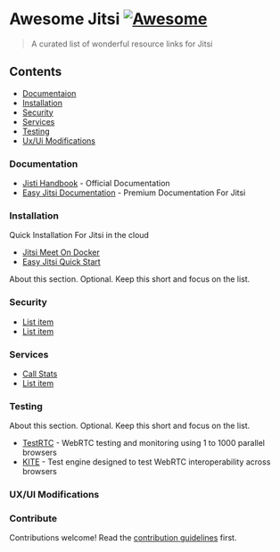 # Awesome Jitsi [![Awesome](https://awesome.re/badge.svg)](https://awesome.re)

> A curated list of wonderful resource links for Jitsi

## Contents

- [Documentaion](#documentation)
- [Installation](#installation)
- [Security](#security)
- [Services](#another-section)
- [Testing](#section)
- [Ux/Ui Modifications](#ux%2Fui-modifications)
<!--- [Scaling](#another-section)-->

### Documentation

- [Jisti Handbook](https://github.com/jitsi/handbook) - Official Documentation
- [Easy Jitsi Documentation](https://easyjitsi.com) - Premium Documentation For Jitsi

### Installation

Quick Installation For Jitsi in the cloud

- [Jitsi Meet On Docker](https://github.com/jitsi/docker-jitsi-meet)
- [Easy Jitsi Quick Start]("https://quickstart.easyjitsi.com)

About this section. Optional. Keep this short and focus on the list.

### Security

- [List item](http://example.com)
- [List item](http://example.com)

### Services

- [Call Stats](http://example.com)
- [List item](http://example.com)

### Testing

About this section. Optional. Keep this short and focus on the list.

- [TestRTC](https://testrtc.com/tag/jitsi/) - WebRTC testing and monitoring using 1 to 1000 parallel browsers
- [KITE](https://github.com/webrtc/KITE) - Test engine designed to test WebRTC interoperability across browsers

### UX/UI Modifications

### Contribute

Contributions welcome! Read the [contribution guidelines](contributing.md) first.

<!--- [List item](https://blog.sleeplessbeastie.eu/2018/05/02/how-to-use-variable-to-choose-haproxy-backend/)-->
<!--- [List item](https://meetrix.io/blog/xmpp/jitsi_haproxy_configure.html)-->
<!--- [List item](https://phpstan.org/blog/how-i-got-from-0-to-1000-stars-on-github-in-three-months-with-my-open-source-side-project)-->
<!--- [List item](https://blog.gruntwork.io/how-to-create-reusable-infrastructure-with-terraform-modules-25526d65f73d)-->
<!--- [List item](https://community.jitsi.org/t/jwt-authentication-invalid-json/15530/15)-->
<!--- [List item](https://community.jitsi.org/t/solved-secure-room-token-authentication-failed/17157/19)-->
<!--- [List item](https://mattermost.com/blog/monitoring-a-multi-cluster-environment-using-prometheus-federation-and-grafana/)-->
<!--- [List item](https://webrtcglossary.com/sfu/)-->
<!--- [List item](https://community.jitsi.org/t/need-to-test-that-whether-its-working-or-not-after-enabling-octo-octo-configuration/53063/6)-->
<!--- [List item](https://github.com/jitsi/jitsi-meet/wiki/Etherpad-addition-example)-->

<!--## Jitsi Essentials-->

<!--Useful links to the Most Essential Things for Jitsi-->

<!--- [List item](https://community.jitsi.org/t/option-to-mute-unmute-participants-by-moderator/15062/2)-->
<!--- [List item](https://community.jitsi.org/t/how-to-to-setup-integrated-jitsi-and-jibri-for-dummies-my-comprehensive-tutorial-for-the-beginner/35718)-->
<!--- [List item](https://drive.google.com/drive/mobile/folders/0B0tHtV4NGOZUWi1pcEFtUnNxcTA)-->
<!--- [List item](https://itnext.io/things-i-wish-i-knew-about-terraform-before-jumping-into-it-43ee92a9dd65)-->
<!--- [List item](https://community.jitsi.org/t/jwt-not-working-on-debian-9/29495/2)-->
<!--- [List item](https://github.com/christiancuri/Docs/blob/master/Jitsi%20Meet%20Installation.md)-->
<!--- [List item](https://community.jitsi.org/t/hipaa-compliance/14145/9)-->
<!--- [List item](https://groups.google.com/forum/#!topic/kurento/ati1ry2TJ6c)-->
<!--- [List item](https://github.com/jitsi/jitsi-videobridge/blob/master/doc/rest.md)-->
<!--- [List item](https://community.jitsi.org/t/jitsi-for-swiss-higher-education-success-story/24486/23)-->
<!--- [List item](https://github.com/gunschu/jitsi_meet)-->
<!--- [List item](https://community.jitsi.org/c/install-config/9)-->

<!--## Jitsi Documentations-->

<!--Links to Documentation of Jitsi-->

<!--- [List item](https://easyjitsi.com)-->
<!--- [List item](https://github.com/christiancuri/Docs/blob/master/Jitsi%20Meet%20Installation.md)-->

<!--## Jitsi Cloud Services-->

<!--Links to Cloud Services that work with Jitsi-->

<!--- [List item](https://crosstalksolutions.com/how-to-enable-jitsi-server-authentication/)-->
<!--- [List item](https://wiki.archlinux.org/index.php/Prosody)-->
<!--- [List item](https://download.jitsi.org/unstable/jitsi-upload-integrations_0.13.13-1_all.deb)-->
<!--- [List item](https://github.com/jitsi/jibri/pull/39)-->
<!--- [List item](https://github.com/nvonahsen/jitsi-token-moderation-plugin)-->
<!--- [List item](https://docs.aws.amazon.com/AWSEC2/latest/UserGuide/user-data.html)-->
<!--- [List item](https://community.jitsi.org/t/no-audio-and-video-after-patching-prosody-for-token-authentication/24064)-->
<!--- [List item](https://meetrix.io/blog/webrtc/jitsi/setting-up-a-turn-server-for-jitsi-meet.html)-->
<!--- [List item](https://medium.com/@szewong/rocket-chat-part-3-installing-jitsi-with-jwt-for-secure-video-conferencing-b6f909e7f92c)-->
<!--- [List item](https://github.com/gordonmurray/terraform_prometheus_digitalocean)-->
<!--- [List item](https://coderbook.com/@marcus/prevent-terraform-from-recreating-or-deleting-resource/)-->
<!--- [List item](https://github.com/jitsi/jibri/issues/193)-->
<!--- [List item](https://t.me/c/1449554352/59)-->
<!--- [List item](https://community.jitsi.org/t/broadcast-jitsi-meet-conference-to-a-website-using-a-media-server/14522/6)-->
<!--- [List item](https://git.fairkom.net/hosting/fairmeeting/-/wikis/videobridge-installation)-->
<!--- [List item](https://developedbyed.com/)-->

<!--## Jitsi UI Tweaks-->

<!--Guides to Tweaking Jitsi's UI-->

<!--- [List item](https://jitsi.org/blog/introducing-presenter-mode/)-->
<!--- [List item](https://github.com/transitive-bullshit/ffmpeg-concat)-->
<!--- [List item](https://community.jitsi.org/t/searching-for-presenter-mode/49001/2)-->
<!--- [List item](https://jitsi.org/blog/remote-desktop-control-and-always-on-top-view-with-the-new-jitsi-meet-desktop-app/)-->

<!--## Scaling Jitsi-->

<!--Guides to Scaling up the Jitsi Platform for Production-->

<!--- [List item](https://community.jitsi.org/t/load-balancing-limit-per-video-bridge-and-how-to-observe/22277/5)-->
<!--- [List item](https://community.jitsi.org/t/maximum-number-of-participants-on-a-meeting-on-meet-jit-si-server/22273/44)-->
<!--- [List item](https://community.jitsi.org/t/customizing-jitsi-viewer-only-bandwidth-usecase/32457/7)-->
<!--- [List item](https://webrtchacks.com/sfu-cascading/)-->
<!--- [List item](https://www.google.com/amp/s/www.howtoforge.com/setting-up-a-high-availability-load-balancer-with-haproxy-keepalived-on-debian-lenny/amp/)-->
<!--- [List item](https://docs.8x8.com/8x8WebHelp/video-meetings/Default.htm)-->
<!--- [List item](https://support.8x8.com/manuals-user-guides/products/8x8_Product_Web_Help_Directory)-->
<!--- [List item](https://www.google.com/amp/s/blog.scaleway.com/2020/building-jitsi-solution-powered-by-scaleway/amp/)-->
<!--- [List item](https://community.jitsi.org/t/load-balancing-limit-per-video-bridge-and-how-to-observe/22277/5)-->
<!--- [List item](https://community.jitsi.org/t/reducing-resource-usage-to-improve-performance-both-client-side-and-server-side/39891/4)-->
<!--- [List item](https://patents.google.com/patent/US8645465)-->
<!--- [List item](https://www.perimeterx.com/tech-blog/2018/scaling-out-with-prometheus/)-->
<!--- [List item](https://github.com/infinityworks/prometheus-example-queries.git)-->
<!--- [List item](https://camo.githubusercontent.com/78b3b29d22cea8eee673e34fd204818ea532c171/68747470733a2f2f63646e2e6a7364656c6976722e6e65742f67682f70726f6d6574686575732f70726f6d65746865757340633334323537643036396336333036383564613335626365663038343633326666643564363230392f646f63756d656e746174696f6e2f696d616765732f6172636869746563747572652e737667)-->
<!--- [List item](https://www.dogsbody.com/blog/turning-prometheus-data-into-metrics-for-alerting/)-->
<!--- [List item](https://github.com/yolossn/Prometheus-Basics)-->
<!--- [List item](https://github.com/golang/go/wiki/WindowsCrossCompiling)-->
<!--- [List item](https://www.digitalocean.com/docs/droplets/how-to/retrieve-droplet-metadata/)-->

